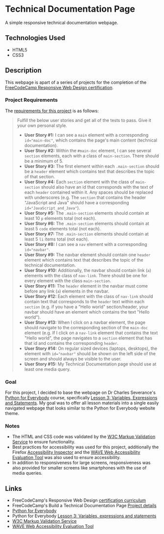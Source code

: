 # Technical Documentation Page
A simple responsive technical documentation webpage.
## Technologies Used
- HTML5
- CSS3
## Description
This webpage is apart of a series of projects for the completion of the [FreeCodeCamp Responsive Web Design certification](https://www.freecodecamp.org/learn/responsive-web-design/#responsive-web-design-projects).
### Project Requirements
The [requirements for this project](https://www.freecodecamp.org/learn/responsive-web-design/responsive-web-design-projects/build-a-technical-documentation-page) is as follows:
> Fulfill the below user stories and get all of the tests to pass. Give it your own personal style.
> - **User Story #1:** I can see a `main` element with a corresponding `id="main-doc"`, which contains the page's main content (technical documentation).
> - **User Story #2:** Within the `#main-doc` element, I can see several `section` elements, each with a class of `main-section`. There should be a minimum of 5.
> - **User Story #3:** The first element within each `.main-section` should be a `header` element which contains text that describes the topic of that section.
> - **User Story #4:** Each `section` element with the class of `main-section` should also have an id that corresponds with the text of each `header` contained within it. Any spaces should be replaced with underscores (e.g. The `section` that contains the header "JavaScript and Java" should have a corresponding `id="JavaScript_and_Java"`).
> - **User Story #5:** The `.main-section` elements should contain at least 10 `p` elements total (not each).
> - **User Story #6:** The `.main-section` elements should contain at least 5 `code` elements total (not each).
> - **User Story #7:** The `.main-section` elements should contain at least 5 `li` items total (not each).
> - **User Story #8:** I can see a `nav` element with a corresponding `id="navbar"`.
> - **User Story #9:** The navbar element should contain one `header` element which contains text that describes the topic of the technical documentation.
> - **User Story #10:** Additionally, the navbar should contain link (`a`) elements with the class of `nav-link`. There should be one for every element with the class `main-section`.
> - **User Story #11:** The `header` element in the navbar must come before any link (`a`) elements in the navbar.
> - **User Story #12:** Each element with the class of `nav-link` should contain text that corresponds to the `header` text within each `section` (e.g. if you have a "Hello world" section/header, your navbar should have an element which contains the text "Hello world").
> - **User Story #13:** When I click on a navbar element, the page should navigate to the corresponding section of the `main-doc` element (e.g. If I click on a `nav-link` element that contains the text "Hello world", the page navigates to a `section` element that has that id and contains the corresponding `header`.
> - **User Story #14:** On regular sized devices (laptops, desktops), the element with `id="navbar"` should be shown on the left side of the screen and should always be visible to the user.
> - **User Story #15:** My Technical Documentation page should use at least one media query.
### Goal
For this project, I decided to base the webpage on Dr Charles Severance's [Python for Everybody](https://www.py4e.com/) course, specifically [Lesson 3: Variables, Expressions and Statements](https://www.py4e.com/lessons/memory).
My goal was to offer all lesson materials into a single easily navigated webpage that looks similar to the Python for Everybody website theme.
### Notes
- The HTML and CSS code was validated by the [W3C Markup Validation Service](https://validator.w3.org/) to ensure functionality.
- Best practices for accessibility was used for this project, additionally the Firefox [Accessibility Inspector](https://developer.mozilla.org/en-US/docs/Tools/Accessibility_inspector) and the [WAVE Web Accessibility Evaluation Tool](https://wave.webaim.org/) was also used to ensure accessibility.
- In addition to responsiveness for large screens, responsiveness was also provided for smaller screens like smartphones with the use of media queries.
## Links
- FreeCodeCamp's Responsive Web Design [certification curriculum](https://www.freecodecamp.org/learn/responsive-web-design/#responsive-web-design-projects)
- FreeCodeCamp's Build a Technical Documentation Page [Project details](https://www.freecodecamp.org/learn/responsive-web-design/responsive-web-design-projects/build-a-technical-documentation-page)
- [Python for Everybody](https://www.py4e.com/)
- Python for Everybody [Lesson 3: Variables, expressions and statements](https://www.py4e.com/lessons/memory)
- [W3C Markup Validation Service](https://validator.w3.org/)
- [WAVE Web Accessibility Evaluation Tool](https://wave.webaim.org/)